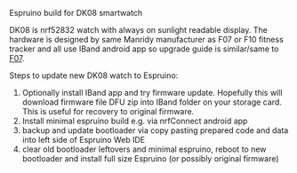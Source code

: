Espruino build for DK08 smartwatch

DK08 is nrf52832 watch with always on sunlight readable display.
The hardware is designed by same Manridy manufacturer as F07 or F10 fitness tracker and all use IBand android app so upgrade guide is similar/same to [F07](https://github.com/fanoush/ds-d6/tree/master/espruino/DFU/F07).

Steps to update new DK08 watch to Espruino:

1. Optionally install IBand app and try firmware update. Hopefully this will download firmware file DFU zip into IBand folder on your storage card. This is useful for recovery to original firmware.
2. Install minimal espruino build e.g. via nrfConnect android app
3. backup and update bootloader via copy pasting prepared code and data into left side of Espruino Web IDE
4. clear old bootloader leftovers and minimal espruino, reboot to new bootloader and install full size Espruino (or possibly original firmware)
